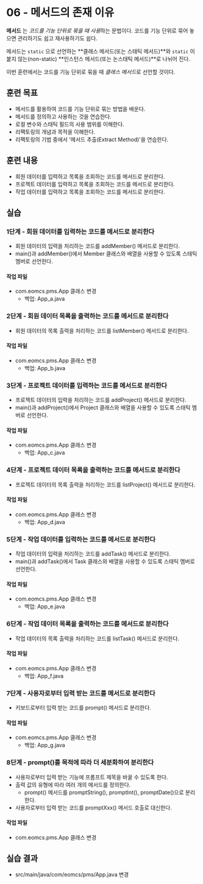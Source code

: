 # 06 - 메서드의 존재 이유

**메서드** 는 *코드를 기능 단위로 묶을 때 사용*하는 문법이다. 
코드를 기능 단위로 묶어 놓으면 관리하기도 쉽고 재사용하기도 쉽다.

메서드는 `static` 으로 선언하는 **클래스 메서드(또는 스태틱 메서드)**와
`static` 이 붙지 않는(non-static) **인스턴스 메서드(또는 논스태틱 메서드)**로 나뉘어 진다.

이번 훈련에서는 코드를 기능 단위로 묶을 때 *클래스 메서드*로 선언할 것이다.  

## 훈련 목표

- 메서드를 활용하여 코드를 기능 단위로 묶는 방법을 배운다.
- 메서드를 정의하고 사용하는 것을 연습한다.
- 로컬 변수와 스태틱 필드의 사용 범위를 이해한다.
- 리팩토링의 개념과 목적을 이해한다.
- 리팩토링의 기법 중에서 '메서드 추출(Extract Method)'을 연습한다.

## 훈련 내용

- 회원 데이터를 입력하고 목록을 조회하는 코드를 메서드로 분리한다.
- 프로젝트 데이터를 입력하고 목록을 조회하는 코드를 메서드로 분리한다.
- 작업 데이터를 입력하고 목록을 조회하는 코드를 메서드로 분리한다.

## 실습

### 1단계 - 회원 데이터를 입력하는 코드를 메서드로 분리한다

- 회원 데이터의 입력을 처리하는 코드를 addMember() 메서드로 분리한다.
- main()과 addMember()에서 Member 클래스와 배열을 사용할 수 있도록 스태틱 멤버로 선언한다.
  
#### 작업 파일

- com.eomcs.pms.App 클래스 변경 
  - 백업: App_a.java

### 2단계 - 회원 데이터 목록을 출력하는 코드를 메서드로 분리한다

- 회원 데이터의 목록 출력을 처리하는 코드를 listMember() 메서드로 분리한다.
 
#### 작업 파일

- com.eomcs.pms.App 클래스 변경
  - 백업: App_b.java

### 3단계 - 프로젝트 데이터를 입력하는 코드를 메서드로 분리한다

- 프로젝트 데이터의 입력을 처리하는 코드를 addProject() 메서드로 분리한다.
- main()과 addProject()에서 Project 클래스와 배열을 사용할 수 있도록 스태틱 멤버로 선언한다.

#### 작업 파일

- com.eomcs.pms.App 클래스 변경 
    - 백업: App_c.java

### 4단계 - 프로젝트 데이터 목록을 출력하는 코드를 메서드로 분리한다

- 프로젝트 데이터의 목록 출력을 처리하는 코드를 listProject() 메서드로 분리한다.

#### 작업 파일

- com.eomcs.pms.App 클래스 변경
  - 백업: App_d.java

### 5단계 - 작업 데이터를 입력하는 코드를 메서드로 분리한다

- 작업 데이터의 입력을 처리하는 코드를 addTask() 메서드로 분리한다.
- main()과 addTask()에서 Task 클래스와 배열을 사용할 수 있도록 스태틱 멤버로 선언한다.

#### 작업 파일

- com.eomcs.pms.App 클래스 변경
  - 백업: App_e.java

### 6단계 - 작업 데이터 목록을 출력하는 코드를 메서드로 분리한다

- 작업 데이터의 목록 출력을 처리하는 코드를 listTask() 메서드로 분리한다.

#### 작업 파일

- com.eomcs.pms.App 클래스 변경
  - 백업: App_f.java

### 7단계 - 사용자로부터 입력 받는 코드를 메서드로 분리한다

- 키보드로부터 입력 받는 코드를 prompt() 메서드로 분리한다.

#### 작업 파일

- com.eomcs.pms.App 클래스 변경
  - 백업: App_g.java

### 8단계 - prompt()를 목적에 따라 더 세분화하여 분리한다

- 사용자로부터 입력 받는 기능에 프롬프트 제목을 바꿀 수 있도록 한다. 
- 출력 값의 유형에 따라 여러 개의 메서드를 정의한다.
  - prompt() 메서드를 promptString(), promptInt(), promptDate()으로 분리한다.
- 사용자로부터 입력 받는 코드를 promptXxx() 메서드 호출로 대신한다.

#### 작업 파일

- com.eomcs.pms.App 클래스 변경

## 실습 결과

- src/main/java/com/eomcs/pms/App.java 변경